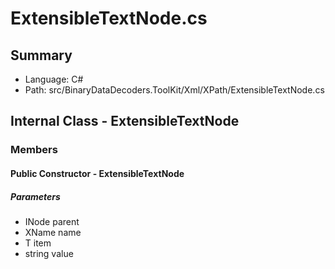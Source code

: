 ﻿# ExtensibleTextNode.cs

## Summary

* Language: C#
* Path: src/BinaryDataDecoders.ToolKit/Xml/XPath/ExtensibleTextNode.cs

## Internal Class - ExtensibleTextNode

### Members

#### Public Constructor - ExtensibleTextNode

#####  Parameters

 - INode parent 
 - XName name 
 - T item 
 - string value 


